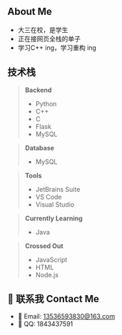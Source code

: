 ##  About Me
- 大三在校，是学生
- 正在接网页全栈的单子
- 学习C++ ing，学习重构 ing

## 技术栈

> **Backend**
>
> - Python
> - C++
> - C
> - Flask
> - MySQL

> **Database**
>
> - MySQL

> **Tools**
>
> - JetBrains Suite
> - VS Code
> - Visual Studio

> **Currently Learning**
>
> - Java

> **Crossed Out**
>
> - JavaScript
> - HTML
> - Node.js

## 📩 联系我 Contact Me

- 📧 Email: [13536593830@163.com](mailto:13536593830@163.com)
- 💎 QQ: 1843437591


